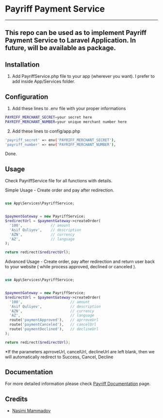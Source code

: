 # Payriff Payment Service

---
This repo can be used as to implement Payriff Payment Service to Laravel Application. In future, will be available as package. 
---

## Installation

1. Add PayriffService.php file to your app (wherever you want). I prefer to add inside App/Services folder.

## Configuration

1. Add these lines to .env file with your proper informations

```bash
PAYRIFF_MERCHANT_SECRET=your secret here
PAYRIFF_MERCHANT_NUMBER=your unique merchant number here
```

2. Add these lines to config/app.php
```bash
'payriff_secret' => env('PAYRIFF_MERCHANT_SECRET'),
'payriff_number' => env('PAYRIFF_MERCHANT_NUMBER'),
```

Done.

## Usage

Check PayriffService file for all functions with details.

Simple Usage - Create order and pay after redirection.

```php

use App\Services\PayriffService;


$paymentGateway = new PayriffService;
$redirectUrl = $paymentGateway->createOrder(
  '100',             // amount
  'Asif Quliyev',    // description
  'AZN',             // currency
  'AZ',              // language
);

return redirect($redirectUrl);
```

Advanced Usage - Create order, pay after redirection and return user back to your website ( while process approved, declined or canceled ).

```php

use App\Services\PayriffService;


$paymentGateway = new PayriffService;
$redirectUrl = $paymentGateway->createOrder(
  '100',                      // amount
  'Asif Quliyev',             // description
  'AZN',                      // currency
  'AZ',                       // language
  route('paymentApproved'),   // aprroveUrl
  route('paymentCanceled'),   // cancelUrl
  route('paymentDeclined'),   // declineUrl
);

return redirect($redirectUrl);
```

*If the parameters aprroveUrl, cancelUrl, declineUrl are left blank, then we will automatically redirect to Success, Cancel, Decline



## Documentation

For more detailed information please check <a href="https://payriff.com/docs/">Payriff Documentation</a> page.

## Credits

- [Nasimi Mammadov](https://github.com/nasimic)
